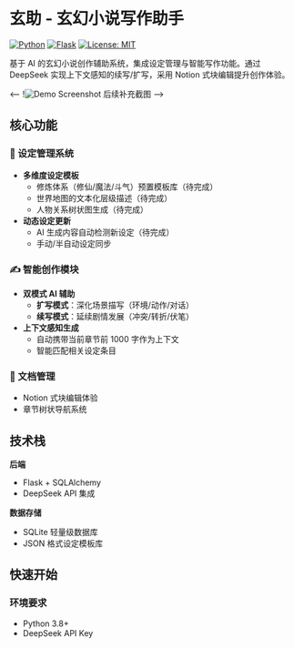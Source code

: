 # 玄助 - 玄幻小说写作助手

[![Python](https://img.shields.io/badge/Python-3.8%2B-blue)](https://www.python.org/)
[![Flask](https://img.shields.io/badge/Flask-2.0%2B-lightgrey)](https://flask.palletsprojects.com/)
[![License: MIT](https://img.shields.io/badge/License-MIT-yellow.svg)](https://opensource.org/licenses/MIT)

基于 AI 的玄幻小说创作辅助系统，集成设定管理与智能写作功能。通过 DeepSeek 实现上下文感知的续写/扩写，采用 Notion 式块编辑提升创作体验。

<-- !![Demo Screenshot](screenshot.png)  后续补充截图 -->

## 核心功能

### 🧙 设定管理系统
- **多维度设定模板**
  - 修炼体系（修仙/魔法/斗气）预置模板库（待完成）
  - 世界地图的文本化层级描述（待完成）
  - 人物关系树状图生成（待完成）
- **动态设定更新**
  - AI 生成内容自动检测新设定（待完成）
  - 手动/半自动设定同步

### ✍️ 智能创作模块
- **双模式 AI 辅助**
  - **扩写模式**：深化场景描写（环境/动作/对话）
  - **续写模式**：延续剧情发展（冲突/转折/伏笔）
- **上下文感知生成**
  - 自动携带当前章节前 1000 字作为上下文
  - 智能匹配相关设定条目

### 📑 文档管理
- Notion 式块编辑体验
- 章节树状导航系统

## 技术栈

**后端**
- Flask + SQLAlchemy
- DeepSeek API 集成


**数据存储**
- SQLite 轻量级数据库
- JSON 格式设定模板库

## 快速开始

### 环境要求
- Python 3.8+
- DeepSeek API Key
